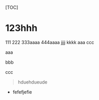 [TOC]

# 123hhh
111
222
333aaaa
444aaaa
jjjj
kkkk
aaa
ccc

aaa

bbb

ccc

> hduehdueude
- fefefjefie

